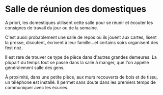 # Salle de réunion des domestiques

A priori, les domestiques utilisent cette salle pour se réunir et écouter les consignes de travail du jour ou de la semaine.

C'est aussi probablement une salle de repos où ils jouent aux cartes, lisent la presse, discutent, écrivent à leur famille…et certains soirs organisent des fest noz.

Il est rare de trouver ce type de pièce dans d'autres grandes demeures. La plupart du temps tout se passe dans la salle à manger, que l'on appelle généralement salle des gens.

À proximité, dans une petite pièce, aux murs recouverts de bois et de tissu, un téléphone est installé. Il permet sans doute dans les premiers temps de communiquer avec les écuries.
